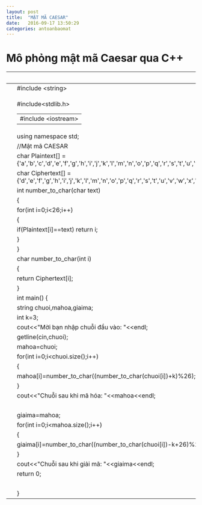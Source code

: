 ```yaml
---
layout: post
title:  "MẬT MÃ CAESAR"
date:   2016-09-17 13:50:29
categories: antoanbaomat
---
```

<h1>Mô phỏng mật mã Caesar qua C++</h1>
<hr>
<table class="highlight tab-size js-file-line-container" style="float: left;" data-tab-size="8">
<tbody>
<tr>
<td id="L3" class="blob-num js-line-number" data-line-number="3">&nbsp;</td>
<td id="LC3" class="blob-code blob-code-inner js-file-line">#<span class="pl-k">include</span> <span class="pl-s"><span class="pl-pds">&lt;</span>string<span class="pl-pds">&gt;</span></span></td>
</tr>
<tr>
<td id="L4" class="blob-num js-line-number" data-line-number="4">&nbsp;</td>
<td id="LC4" class="blob-code blob-code-inner js-file-line">
<p>#<span class="pl-k">include</span><span class="pl-s"><span class="pl-pds">&lt;</span>stdlib.h<span class="pl-pds">&gt;</span></span></p>
<table class="highlight tab-size js-file-line-container" data-tab-size="8">
<tbody>
<tr>
<td id="LC2" class="blob-code blob-code-inner js-file-line">#<span class="pl-k">include</span> <span class="pl-s"><span class="pl-pds">&lt;</span>iostream<span class="pl-pds">&gt;</span></span></td>
</tr>
</tbody>
</table>
</td>
</tr>
<tr>
<td id="L5" class="blob-num js-line-number" data-line-number="5">&nbsp;</td>
<td id="LC5" class="blob-code blob-code-inner js-file-line"><span class="pl-k">using</span> <span class="pl-k">namespace</span> <span class="pl-en">std</span><span class="pl-k">;</span></td>
</tr>
<tr>
<td id="L6" class="blob-num js-line-number" data-line-number="6">&nbsp;</td>
<td id="LC6" class="blob-code blob-code-inner js-file-line"><span class="pl-c">//Mật m&atilde; CAESAR</span></td>
</tr>
<tr>
<td id="L7" class="blob-num js-line-number" data-line-number="7">&nbsp;</td>
<td id="LC7" class="blob-code blob-code-inner js-file-line"><span class="pl-k">char</span> Plaintext[] ={<span class="pl-s"><span class="pl-pds">'</span>a<span class="pl-pds">'</span></span>,<span class="pl-s"><span class="pl-pds">'</span>b<span class="pl-pds">'</span></span>,<span class="pl-s"><span class="pl-pds">'</span>c<span class="pl-pds">'</span></span>,<span class="pl-s"><span class="pl-pds">'</span>d<span class="pl-pds">'</span></span>,<span class="pl-s"><span class="pl-pds">'</span>e<span class="pl-pds">'</span></span>,<span class="pl-s"><span class="pl-pds">'</span>f<span class="pl-pds">'</span></span>,<span class="pl-s"><span class="pl-pds">'</span>g<span class="pl-pds">'</span></span>,<span class="pl-s"><span class="pl-pds">'</span>h<span class="pl-pds">'</span></span>,<span class="pl-s"><span class="pl-pds">'</span>i<span class="pl-pds">'</span></span>,<span class="pl-s"><span class="pl-pds">'</span>j<span class="pl-pds">'</span></span>,<span class="pl-s"><span class="pl-pds">'</span>k<span class="pl-pds">'</span></span>,<span class="pl-s"><span class="pl-pds">'</span>l<span class="pl-pds">'</span></span>,<span class="pl-s"><span class="pl-pds">'</span>m<span class="pl-pds">'</span></span>,<span class="pl-s"><span class="pl-pds">'</span>n<span class="pl-pds">'</span></span>,<span class="pl-s"><span class="pl-pds">'</span>o<span class="pl-pds">'</span></span>,<span class="pl-s"><span class="pl-pds">'</span>p<span class="pl-pds">'</span></span>,<span class="pl-s"><span class="pl-pds">'</span>q<span class="pl-pds">'</span></span>,<span class="pl-s"><span class="pl-pds">'</span>r<span class="pl-pds">'</span></span>,<span class="pl-s"><span class="pl-pds">'</span>s<span class="pl-pds">'</span></span>,<span class="pl-s"><span class="pl-pds">'</span>t<span class="pl-pds">'</span></span>,<span class="pl-s"><span class="pl-pds">'</span>u<span class="pl-pds">'</span></span>,<span class="pl-s"><span class="pl-pds">'</span>v<span class="pl-pds">'</span></span>,<span class="pl-s"><span class="pl-pds">'</span>w<span class="pl-pds">'</span></span>,<span class="pl-s"><span class="pl-pds">'</span>x<span class="pl-pds">'</span></span>,<span class="pl-s"><span class="pl-pds">'</span>y<span class="pl-pds">'</span></span>,<span class="pl-s"><span class="pl-pds">'</span>z<span class="pl-pds">'</span></span>};</td>
</tr>
<tr>
<td id="L8" class="blob-num js-line-number" data-line-number="8">&nbsp;</td>
<td id="LC8" class="blob-code blob-code-inner js-file-line"><span class="pl-k">char</span> Ciphertext[] ={<span class="pl-s"><span class="pl-pds">'</span>d<span class="pl-pds">'</span></span>,<span class="pl-s"><span class="pl-pds">'</span>e<span class="pl-pds">'</span></span>,<span class="pl-s"><span class="pl-pds">'</span>f<span class="pl-pds">'</span></span>,<span class="pl-s"><span class="pl-pds">'</span>g<span class="pl-pds">'</span></span>,<span class="pl-s"><span class="pl-pds">'</span>h<span class="pl-pds">'</span></span>,<span class="pl-s"><span class="pl-pds">'</span>i<span class="pl-pds">'</span></span>,<span class="pl-s"><span class="pl-pds">'</span>j<span class="pl-pds">'</span></span>,<span class="pl-s"><span class="pl-pds">'</span>k<span class="pl-pds">'</span></span>,<span class="pl-s"><span class="pl-pds">'</span>l<span class="pl-pds">'</span></span>,<span class="pl-s"><span class="pl-pds">'</span>m<span class="pl-pds">'</span></span>,<span class="pl-s"><span class="pl-pds">'</span>n<span class="pl-pds">'</span></span>,<span class="pl-s"><span class="pl-pds">'</span>o<span class="pl-pds">'</span></span>,<span class="pl-s"><span class="pl-pds">'</span>p<span class="pl-pds">'</span></span>,<span class="pl-s"><span class="pl-pds">'</span>q<span class="pl-pds">'</span></span>,<span class="pl-s"><span class="pl-pds">'</span>r<span class="pl-pds">'</span></span>,<span class="pl-s"><span class="pl-pds">'</span>s<span class="pl-pds">'</span></span>,<span class="pl-s"><span class="pl-pds">'</span>t<span class="pl-pds">'</span></span>,<span class="pl-s"><span class="pl-pds">'</span>u<span class="pl-pds">'</span></span>,<span class="pl-s"><span class="pl-pds">'</span>v<span class="pl-pds">'</span></span>,<span class="pl-s"><span class="pl-pds">'</span>w<span class="pl-pds">'</span></span>,<span class="pl-s"><span class="pl-pds">'</span>x<span class="pl-pds">'</span></span>,<span class="pl-s"><span class="pl-pds">'</span>y<span class="pl-pds">'</span></span>,<span class="pl-s"><span class="pl-pds">'</span>z<span class="pl-pds">'</span></span>,<span class="pl-s"><span class="pl-pds">'</span>a<span class="pl-pds">'</span></span>,<span class="pl-s"><span class="pl-pds">'</span>b<span class="pl-pds">'</span></span>,<span class="pl-s"><span class="pl-pds">'</span>c<span class="pl-pds">'</span></span>};</td>
</tr>
<tr>
<td id="L9" class="blob-num js-line-number" data-line-number="9">&nbsp;</td>
<td id="LC9" class="blob-code blob-code-inner js-file-line"><span class="pl-k">int</span> <span class="pl-en">number_to_char</span>(<span class="pl-k">char</span> text)</td>
</tr>
<tr>
<td id="L10" class="blob-num js-line-number" data-line-number="10">&nbsp;</td>
<td id="LC10" class="blob-code blob-code-inner js-file-line">{</td>
</tr>
<tr>
<td id="L11" class="blob-num js-line-number" data-line-number="11">&nbsp;</td>
<td id="LC11" class="blob-code blob-code-inner js-file-line"><span class="pl-k">for</span>(<span class="pl-k">int</span> i=<span class="pl-c1">0</span>;i&lt;<span class="pl-c1">26</span>;i++)</td>
</tr>
<tr>
<td id="L12" class="blob-num js-line-number" data-line-number="12">&nbsp;</td>
<td id="LC12" class="blob-code blob-code-inner js-file-line">{</td>
</tr>
<tr>
<td id="L13" class="blob-num js-line-number" data-line-number="13">&nbsp;</td>
<td id="LC13" class="blob-code blob-code-inner js-file-line"><span class="pl-k">if</span>(Plaintext[i]==text) <span class="pl-k">return</span> i;</td>
</tr>
<tr>
<td id="L14" class="blob-num js-line-number" data-line-number="14">&nbsp;</td>
<td id="LC14" class="blob-code blob-code-inner js-file-line">}</td>
</tr>
<tr>
<td id="L15" class="blob-num js-line-number" data-line-number="15">&nbsp;</td>
<td id="LC15" class="blob-code blob-code-inner js-file-line">}</td>
</tr>
<tr>
<td id="L16" class="blob-num js-line-number" data-line-number="16">&nbsp;</td>
<td id="LC16" class="blob-code blob-code-inner js-file-line"><span class="pl-k">char</span> <span class="pl-en">number_to_char</span>(<span class="pl-k">int</span> i)</td>
</tr>
<tr>
<td id="L17" class="blob-num js-line-number" data-line-number="17">&nbsp;</td>
<td id="LC17" class="blob-code blob-code-inner js-file-line">{</td>
</tr>
<tr>
<td id="L18" class="blob-num js-line-number" data-line-number="18">&nbsp;</td>
<td id="LC18" class="blob-code blob-code-inner js-file-line"><span class="pl-k">return</span> Ciphertext[i];</td>
</tr>
<tr>
<td id="L19" class="blob-num js-line-number" data-line-number="19">&nbsp;</td>
<td id="LC19" class="blob-code blob-code-inner js-file-line">}</td>
</tr>
<tr>
<td id="L20" class="blob-num js-line-number" data-line-number="20">&nbsp;</td>
<td id="LC20" class="blob-code blob-code-inner js-file-line"><span class="pl-k">int</span> <span class="pl-en">main</span>() {</td>
</tr>
<tr>
<td id="L21" class="blob-num js-line-number" data-line-number="21">&nbsp;</td>
<td id="LC21" class="blob-code blob-code-inner js-file-line">string chuoi,mahoa,giaima;</td>
</tr>
<tr>
<td id="L22" class="blob-num js-line-number" data-line-number="22">&nbsp;</td>
<td id="LC22" class="blob-code blob-code-inner js-file-line"><span class="pl-k">int</span> k=<span class="pl-c1">3</span>;</td>
</tr>
<tr>
<td id="L23" class="blob-num js-line-number" data-line-number="23">&nbsp;</td>
<td id="LC23" class="blob-code blob-code-inner js-file-line">cout&lt;&lt;<span class="pl-s"><span class="pl-pds">"</span>Mời bạn nhập chuỗi đầu v&agrave;o: <span class="pl-pds">"</span></span>&lt;&lt;endl;</td>
</tr>
<tr>
<td id="L24" class="blob-num js-line-number" data-line-number="24">&nbsp;</td>
<td id="LC24" class="blob-code blob-code-inner js-file-line"><span class="pl-c1">getline</span>(cin,chuoi);</td>
</tr>
<tr>
<td id="L25" class="blob-num js-line-number" data-line-number="25">&nbsp;</td>
<td id="LC25" class="blob-code blob-code-inner js-file-line">mahoa=chuoi;</td>
</tr>
<tr>
<td id="L26" class="blob-num js-line-number" data-line-number="26">&nbsp;</td>
<td id="LC26" class="blob-code blob-code-inner js-file-line"><span class="pl-k">for</span>(<span class="pl-k">int</span> i=<span class="pl-c1">0</span>;i&lt;chuoi.<span class="pl-c1">size</span>();i++)</td>
</tr>
<tr>
<td id="L27" class="blob-num js-line-number" data-line-number="27">&nbsp;</td>
<td id="LC27" class="blob-code blob-code-inner js-file-line">{</td>
</tr>
<tr>
<td id="L28" class="blob-num js-line-number" data-line-number="28">&nbsp;</td>
<td id="LC28" class="blob-code blob-code-inner js-file-line">mahoa[i]=<span class="pl-c1">number_to_char</span>((<span class="pl-c1">number_to_char</span>(chuoi[i])+k)%<span class="pl-c1">26</span>);</td>
</tr>
<tr>
<td id="L29" class="blob-num js-line-number" data-line-number="29">&nbsp;</td>
<td id="LC29" class="blob-code blob-code-inner js-file-line">}</td>
</tr>
<tr>
<td id="L30" class="blob-num js-line-number" data-line-number="30">&nbsp;</td>
<td id="LC30" class="blob-code blob-code-inner js-file-line">cout&lt;&lt;<span class="pl-s"><span class="pl-pds">"</span>Chuỗi sau khi m&atilde; h&oacute;a: <span class="pl-pds">"</span></span>&lt;&lt;mahoa&lt;&lt;endl;</td>
</tr>
<tr>
<td id="L31" class="blob-num js-line-number" data-line-number="31">&nbsp;</td>
<td id="LC31" class="blob-code blob-code-inner js-file-line">&nbsp;</td>
</tr>
<tr>
<td id="L32" class="blob-num js-line-number" data-line-number="32">&nbsp;</td>
<td id="LC32" class="blob-code blob-code-inner js-file-line">giaima=mahoa;</td>
</tr>
<tr>
<td id="L33" class="blob-num js-line-number" data-line-number="33">&nbsp;</td>
<td id="LC33" class="blob-code blob-code-inner js-file-line"><span class="pl-k">for</span>(<span class="pl-k">int</span> i=<span class="pl-c1">0</span>;i&lt;mahoa.<span class="pl-c1">size</span>();i++)</td>
</tr>
<tr>
<td id="L34" class="blob-num js-line-number" data-line-number="34">&nbsp;</td>
<td id="LC34" class="blob-code blob-code-inner js-file-line">{</td>
</tr>
<tr>
<td id="L35" class="blob-num js-line-number" data-line-number="35">&nbsp;</td>
<td id="LC35" class="blob-code blob-code-inner js-file-line">giaima[i]=<span class="pl-c1">number_to_char</span>((<span class="pl-c1">number_to_char</span>(chuoi[i])-k+<span class="pl-c1">26</span>)%<span class="pl-c1">26</span>);</td>
</tr>
<tr>
<td id="L36" class="blob-num js-line-number" data-line-number="36">&nbsp;</td>
<td id="LC36" class="blob-code blob-code-inner js-file-line">}</td>
</tr>
<tr>
<td id="L37" class="blob-num js-line-number" data-line-number="37">&nbsp;</td>
<td id="LC37" class="blob-code blob-code-inner js-file-line">cout&lt;&lt;<span class="pl-s"><span class="pl-pds">"</span>Chuỗi sau khi giải m&atilde;: <span class="pl-pds">"</span></span>&lt;&lt;giaima&lt;&lt;endl;</td>
</tr>
<tr>
<td id="L38" class="blob-num js-line-number" data-line-number="38">&nbsp;</td>
<td id="LC38" class="blob-code blob-code-inner js-file-line"><span class="pl-k">return</span> <span class="pl-c1">0</span>;</td>
</tr>
<tr>
<td class="blob-num js-line-number" data-line-number="39">&nbsp;</td>
</tr>
<tr>
<td id="L39" class="blob-num js-line-number" data-line-number="39">&nbsp;</td>
<td id="LC39" class="blob-code blob-code-inner js-file-line" style="text-align: left;">}</td>
</tr>
</tbody>
</table>
